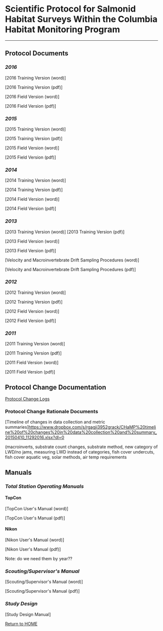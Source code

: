 # Scientific Protocol for Salmonid Habitat Surveys Within the Columbia Habitat Monitoring Program
----------

## Protocol Documents

### *2016*
[2016 Training Version (word)]

[2016 Training Version (pdf)]

[2016 Field Version (word)]

[2016 Field Version (pdf)]

### *2015*
[2015 Training Version (word)]

[2015 Training Version (pdf)]

[2015 Field Version (word)]

[2015 Field Version (pdf)]

### *2014*
[2014 Training Version (word)]

[2014 Training Version (pdf)]

[2014 Field Version (word)]

[2014 Field Version (pdf)]

### *2013*
[2013 Training Version (word)]
[2013 Training Version (pdf)]

[2013 Field Version (word)]

[2013 Field Version (pdf)]

[Velocity and Macroinvertebrate Drift Sampling Procedures (word)]

[Velocity and Macroinvertebrate Drift Sampling Procedures (pdf)]

### *2012*
[2012 Training Version (word)]

[2012 Training Version (pdf)]

[2012 Field Version (word)]

[2012 Field Version (pdf)]

### *2011*
[2011 Training Version (word)]

[2011 Training Version (pdf)]

[2011 Field Version (word)]

[2011 Field Version (pdf)]

## Protocol Change Documentation
[Protocol Change Logs](ProtocolChanges.md)

### Protocol Change Rationale Documents
[Timeline of changes in data collection and metric summaries]https://www.dropbox.com/s/rgagji3952grack/CHaMP%20timeline%20of%20changes%20in%20data%20collection%20and%20summary_20150410_11292016.xlsx?dl=0

(macroinverts, substrate count changes, substrate method, new category of LWD/no jams, measuring LWD instead of categories, fish cover undercuts, fish cover aquatic veg, solar methods, air temp requirements

## Manuals

### *Total Station Operating Manuals*

#### TopCon
[TopCon User's Manual (word)]

[TopCon User's Manual (pdf)]

#### Nikon
[Nikon User's Manual (word)]

[Nikon User's Manual (pdf)]

Note: do we need them by year??

### *Scouting/Supervisor's Manual*
[Scouting/Supervisor's Manual (word)]

[Scouting/Supervisor's Manual (pdf)]

### *Study Design*
[Study Design Manual]


[Return to HOME](README.md)
